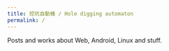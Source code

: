 ```yaml
---
title: 挖坑自動機 / Hole digging automaton
permalink: /
---
```

Posts and works about Web, Android, Linux and stuff.
